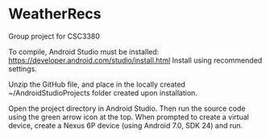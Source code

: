 # WeatherRecs
Group project for CSC3380
 
To compile, Android Studio must be installed: https://developer.android.com/studio/install.html 
Install using recommended settings.  

Unzip the GitHub file, and place in the locally created ~/AndroidStudioProjects folder created upon installation.  
 
Open the project directory in Android Studio. Then run the source code using the green arrow icon at the top. When prompted to create a virtual device, create a Nexus 6P device (using Android 7.0, SDK 24) and run.  
